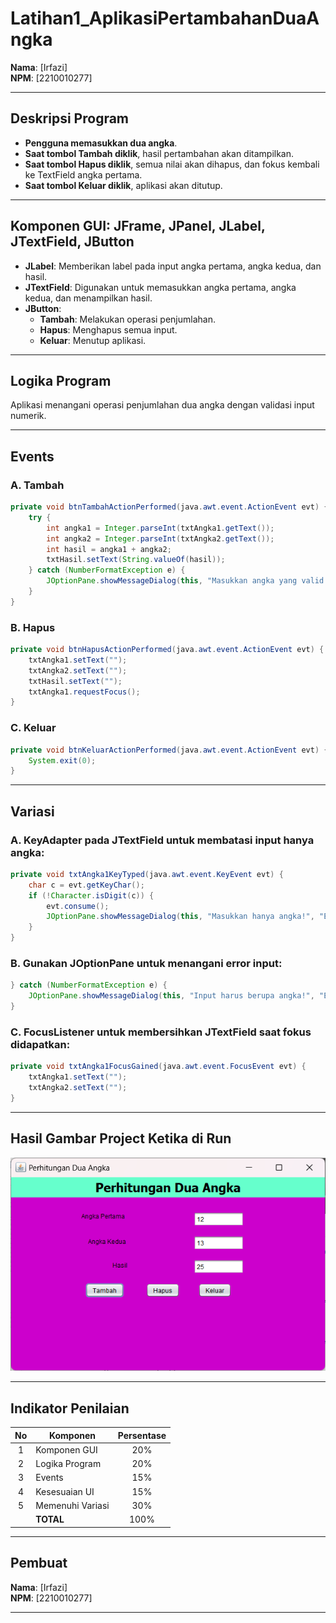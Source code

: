 
# Latihan1_AplikasiPertambahanDuaAngka  
**Nama**: [Irfazi]  
**NPM**: [2210010277]

---

## Deskripsi Program  
- **Pengguna memasukkan dua angka**.  
- **Saat tombol Tambah diklik**, hasil pertambahan akan ditampilkan.  
- **Saat tombol Hapus diklik**, semua nilai akan dihapus, dan fokus kembali ke TextField angka pertama.  
- **Saat tombol Keluar diklik**, aplikasi akan ditutup.  

---

## Komponen GUI: JFrame, JPanel, JLabel, JTextField, JButton  
- **JLabel**: Memberikan label pada input angka pertama, angka kedua, dan hasil.  
- **JTextField**: Digunakan untuk memasukkan angka pertama, angka kedua, dan menampilkan hasil.  
- **JButton**:  
  - **Tambah**: Melakukan operasi penjumlahan.  
  - **Hapus**: Menghapus semua input.  
  - **Keluar**: Menutup aplikasi.  

---

## Logika Program  
Aplikasi menangani operasi penjumlahan dua angka dengan validasi input numerik.  

---

## Events  
### A. **Tambah**  

```java
private void btnTambahActionPerformed(java.awt.event.ActionEvent evt) {                                          
    try {
        int angka1 = Integer.parseInt(txtAngka1.getText());
        int angka2 = Integer.parseInt(txtAngka2.getText());
        int hasil = angka1 + angka2;
        txtHasil.setText(String.valueOf(hasil));
    } catch (NumberFormatException e) {
        JOptionPane.showMessageDialog(this, "Masukkan angka yang valid!", "Error", JOptionPane.ERROR_MESSAGE);
    }
}
```  

### B. **Hapus**  

```java
private void btnHapusActionPerformed(java.awt.event.ActionEvent evt) {                                         
    txtAngka1.setText("");
    txtAngka2.setText("");
    txtHasil.setText("");
    txtAngka1.requestFocus();
}
```  

### C. **Keluar**  

```java
private void btnKeluarActionPerformed(java.awt.event.ActionEvent evt) {                                          
    System.exit(0);
}
```  

---

## Variasi  
### A. **KeyAdapter** pada JTextField untuk membatasi input hanya angka:  

```java
private void txtAngka1KeyTyped(java.awt.event.KeyEvent evt) {                                           
    char c = evt.getKeyChar();
    if (!Character.isDigit(c)) {
        evt.consume();
        JOptionPane.showMessageDialog(this, "Masukkan hanya angka!", "Error", JOptionPane.ERROR_MESSAGE);
    }
}
```  

### B. Gunakan **JOptionPane** untuk menangani error input:  

```java
} catch (NumberFormatException e) {
    JOptionPane.showMessageDialog(this, "Input harus berupa angka!", "Error", JOptionPane.ERROR_MESSAGE);
}
```  

### C. **FocusListener** untuk membersihkan JTextField saat fokus didapatkan:  

```java
private void txtAngka1FocusGained(java.awt.event.FocusEvent evt) {                                              
    txtAngka1.setText("");
    txtAngka2.setText("");
}
```  

---

## Hasil Gambar Project Ketika di Run  
![Screenshot Aplikasi](https://github.com/Irfazi/PerhitunganDuaAngka/blob/main/Screenshot%202024-11-17%20160848.png)  

---

## Indikator Penilaian  

| No  | Komponen         | Persentase |
| :-: | --------------   |   :-----:  |
|  1  | Komponen GUI     |    20%     |
|  2  | Logika Program   |    20%     |
|  3  | Events           |    15%     |
|  4  | Kesesuaian UI    |    15%     |
|  5  | Memenuhi Variasi |    30%     |
|     | **TOTAL**        |  100%      |  

---

## Pembuat  

**Nama**: [Irfazi]  
**NPM**: [2210010277]  

--- 
